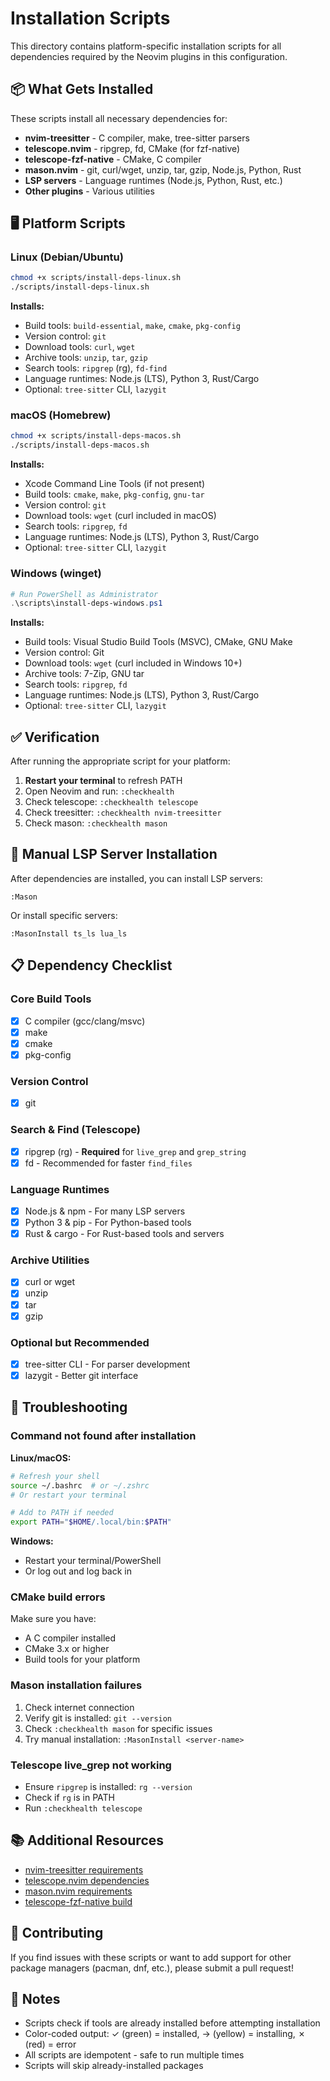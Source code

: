 # Installation Scripts

This directory contains platform-specific installation scripts for all dependencies required by the Neovim plugins in this configuration.

## 📦 What Gets Installed

These scripts install all necessary dependencies for:

- **nvim-treesitter** - C compiler, make, tree-sitter parsers
- **telescope.nvim** - ripgrep, fd, CMake (for fzf-native)
- **telescope-fzf-native** - CMake, C compiler
- **mason.nvim** - git, curl/wget, unzip, tar, gzip, Node.js, Python, Rust
- **LSP servers** - Language runtimes (Node.js, Python, Rust, etc.)
- **Other plugins** - Various utilities

## 🖥️ Platform Scripts

### Linux (Debian/Ubuntu)
```bash
chmod +x scripts/install-deps-linux.sh
./scripts/install-deps-linux.sh
```

**Installs:**
- Build tools: `build-essential`, `make`, `cmake`, `pkg-config`
- Version control: `git`
- Download tools: `curl`, `wget`
- Archive tools: `unzip`, `tar`, `gzip`
- Search tools: `ripgrep` (rg), `fd-find`
- Language runtimes: Node.js (LTS), Python 3, Rust/Cargo
- Optional: `tree-sitter` CLI, `lazygit`

### macOS (Homebrew)
```bash
chmod +x scripts/install-deps-macos.sh
./scripts/install-deps-macos.sh
```

**Installs:**
- Xcode Command Line Tools (if not present)
- Build tools: `cmake`, `make`, `pkg-config`, `gnu-tar`
- Version control: `git`
- Download tools: `wget` (curl included in macOS)
- Search tools: `ripgrep`, `fd`
- Language runtimes: Node.js (LTS), Python 3, Rust/Cargo
- Optional: `tree-sitter` CLI, `lazygit`

### Windows (winget)
```powershell
# Run PowerShell as Administrator
.\scripts\install-deps-windows.ps1
```

**Installs:**
- Build tools: Visual Studio Build Tools (MSVC), CMake, GNU Make
- Version control: Git
- Download tools: `wget` (curl included in Windows 10+)
- Archive tools: 7-Zip, GNU tar
- Search tools: `ripgrep`, `fd`
- Language runtimes: Node.js (LTS), Python 3, Rust/Cargo
- Optional: `tree-sitter` CLI, `lazygit`

## ✅ Verification

After running the appropriate script for your platform:

1. **Restart your terminal** to refresh PATH
2. Open Neovim and run: `:checkhealth`
3. Check telescope: `:checkhealth telescope`
4. Check treesitter: `:checkhealth nvim-treesitter`
5. Check mason: `:checkhealth mason`

## 🔧 Manual LSP Server Installation

After dependencies are installed, you can install LSP servers:

```vim
:Mason
```

Or install specific servers:
```vim
:MasonInstall ts_ls lua_ls
```

## 📋 Dependency Checklist

### Core Build Tools
- [x] C compiler (gcc/clang/msvc)
- [x] make
- [x] cmake
- [x] pkg-config

### Version Control
- [x] git

### Search & Find (Telescope)
- [x] ripgrep (rg) - **Required** for `live_grep` and `grep_string`
- [x] fd - Recommended for faster `find_files`

### Language Runtimes
- [x] Node.js & npm - For many LSP servers
- [x] Python 3 & pip - For Python-based tools
- [x] Rust & cargo - For Rust-based tools and servers

### Archive Utilities
- [x] curl or wget
- [x] unzip
- [x] tar
- [x] gzip

### Optional but Recommended
- [x] tree-sitter CLI - For parser development
- [x] lazygit - Better git interface

## 🐛 Troubleshooting

### Command not found after installation

**Linux/macOS:**
```bash
# Refresh your shell
source ~/.bashrc  # or ~/.zshrc
# Or restart your terminal

# Add to PATH if needed
export PATH="$HOME/.local/bin:$PATH"
```

**Windows:**
- Restart your terminal/PowerShell
- Or log out and log back in

### CMake build errors

Make sure you have:
- A C compiler installed
- CMake 3.x or higher
- Build tools for your platform

### Mason installation failures

1. Check internet connection
2. Verify git is installed: `git --version`
3. Check `:checkhealth mason` for specific issues
4. Try manual installation: `:MasonInstall <server-name>`

### Telescope live_grep not working

- Ensure `ripgrep` is installed: `rg --version`
- Check if `rg` is in PATH
- Run `:checkhealth telescope`

## 📚 Additional Resources

- [nvim-treesitter requirements](https://github.com/nvim-treesitter/nvim-treesitter#requirements)
- [telescope.nvim dependencies](https://github.com/nvim-telescope/telescope.nvim#suggested-dependencies)
- [mason.nvim requirements](https://github.com/williamboman/mason.nvim#requirements)
- [telescope-fzf-native build](https://github.com/nvim-telescope/telescope-fzf-native.nvim#installation)

## 🤝 Contributing

If you find issues with these scripts or want to add support for other package managers (pacman, dnf, etc.), please submit a pull request!

## 📝 Notes

- Scripts check if tools are already installed before attempting installation
- Color-coded output: ✓ (green) = installed, → (yellow) = installing, ✗ (red) = error
- All scripts are idempotent - safe to run multiple times
- Scripts will skip already-installed packages
